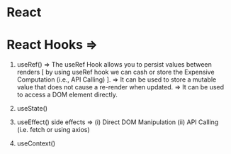 # React


# React Hooks =>

1. useRef()
   => The useRef Hook allows you to persist values between renders [ by using useRef hook we can cash or store the Expensive Computation (i.e., API Calling) ].
   => It can be used to store a mutable value that does not cause a re-render when updated.
   => It can be used to access a DOM element directly.
   
3. useState()
   
5. useEffect()
   side effects =>
   (i) Direct DOM Manipulation
   (ii) API Calling (i.e. fetch or using axios)
   
7. useContext()

